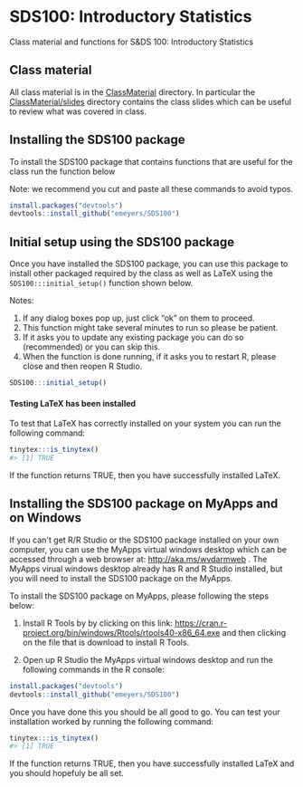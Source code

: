 
<!-- README.md is generated from README.Rmd. Please edit that file -->

# SDS100: Introductory Statistics

<!-- badges: start -->

<!-- badges: end -->

Class material and functions for S\&DS 100: Introductory Statistics

## Class material

All class material is in the
[ClassMaterial](https://github.com/emeyers/SDS100/tree/master/ClassMaterial)
directory. In particular the
[ClassMaterial/slides](https://github.com/emeyers/SDS100/tree/master/ClassMaterial/slides)
directory contains the class slides which can be useful to review what
was covered in class.



## Installing the SDS100 package

To install the SDS100 package that contains functions that are useful
for the class run the function below

Note: we recommend you cut and paste all these commands to avoid typos.

``` r
install.packages("devtools")
devtools::install_github("emeyers/SDS100")
```

## Initial setup using the SDS100 package

Once you have installed the SDS100 package, you can use this package to
install other packaged required by the class as well as LaTeX using the
`SDS100:::initial_setup()` function shown below.

Notes:

1.  If any dialog boxes pop up, just click “ok” on them to proceed.
2.  This function might take several minutes to run so please be
    patient.
3.  If it asks you to update any existing package you can do so
    (recommended) or you can skip this.
4.  When the function is done running, if it asks you to restart R,
    please close and then reopen R Studio.

<!-- end list -->

``` r
SDS100:::initial_setup()
```

#### Testing LaTeX has been installed

To test that LaTeX has correctly installed on your system you can run
the following command:

``` r
tinytex:::is_tinytex()
#> [1] TRUE
```

If the function returns TRUE, then you have successfully installed
LaTeX.


## Installing the SDS100 package on MyApps and on Windows

If you can't get R/R Studio or the SDS100 package installed on your own computer, you can use the MyApps virtual windows desktop which can be accessed through a web browser at: http://aka.ms/wvdarmweb . The MyApps virual windows desktop already has R and R Studio installed, but you will need to install the SDS100 package on the MyApps. 

To install the SDS100 package on MyApps, please following the steps below: 

1. Install R Tools by by clicking on this link: https://cran.r-project.org/bin/windows/Rtools/rtools40-x86_64.exe and then clicking on the file that is download to install R Tools. 

2. Open up R Studio the MyApps virtual windows desktop and run the following commands in the R console: 

``` r
install.packages("devtools")
devtools::install_github("emeyers/SDS100")
```

Once you have done this you should be all good to go. You can test your installation worked by running the following command:

``` r
tinytex:::is_tinytex()
#> [1] TRUE
```

If the function returns TRUE, then you have successfully installed LaTeX and you should hopefuly be all set. 

